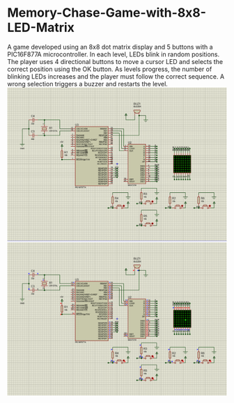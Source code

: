 # Memory-Chase-Game-with-8x8-LED-Matrix
A game developed using an 8x8 dot matrix display and 5 buttons with a PIC16F877A microcontroller. In each level, LEDs blink in random positions. The player uses 4 directional buttons to move a cursor LED and selects the correct position using the OK button. As levels progress, the number of blinking LEDs increases and the player must follow the correct sequence. A wrong selection triggers a buzzer and restarts the level.
![Image description](https://github.com/sercanKudret/Memory-Chase-Game-with-8x8-LED-Matrix/blob/main/images/prts.PNG)
![Image description](https://github.com/sercanKudret/Memory-Chase-Game-with-8x8-LED-Matrix/blob/main/images/prts2.PNG)
